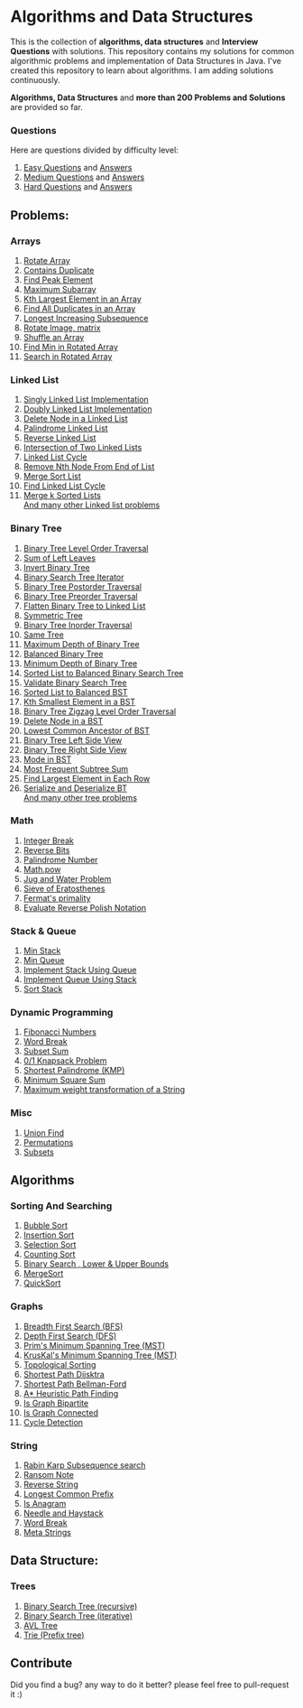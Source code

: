# Algorithms and Data Structures
This is the collection of **algorithms, data structures** and **Interview Questions** with solutions.
This repository contains my solutions for common algorithmic problems and implementation of Data Structures in Java.
I've created this repository to learn about algorithms. I am adding solutions continuously.   

**Algorithms,  Data Structures** and **more than 200 Problems and Solutions** are provided so far.  

### Questions  
Here are questions divided by difficulty level:  
1) [Easy Questions](https://github.com/sherxon/AlgoDS/blob/master/src/problems/Easy.txt) and [Answers](https://github.com/sherxon/AlgoDS/blob/master/src/problems/easy)  
2) [Medium Questions](https://github.com/sherxon/AlgoDS/blob/master/src/problems/Medium.txt) and [Answers](https://github.com/sherxon/AlgoDS/blob/master/src/problems/medium)  
3) [Hard Questions](https://github.com/sherxon/AlgoDS/blob/master/src/problems/Hard.txt) and [Answers](https://github.com/sherxon/AlgoDS/blob/master/src/problems/hard)  
       

## Problems:
  
### Arrays
1) [Rotate Array](https://github.com/sherxon/AlgoDS/blob/master/src/problems/easy/RotateArray.java)      
2) [Contains Duplicate](https://github.com/sherxon/AlgoDS/blob/master/src/problems/easy/ContainsDuplicate.java)  
3) [Find Peak Element](https://github.com/sherxon/AlgoDS/blob/master/src/problems/medium/FindPeakElement.java)  
4) [Maximum Subarray](https://github.com/sherxon/AlgoDS/blob/master/src/problems/medium/MaximumSubarray.java)  
5) [Kth Largest Element in an Array](https://github.com/sherxon/AlgoDS/blob/master/src/problems/medium/KthLargestElementinanArray.java)  
6) [Find All Duplicates in an Array](https://github.com/sherxon/AlgoDS/blob/master/src/problems/medium/FindAllDuplicatesinanArray.java)  
7) [Longest Increasing Subsequence](https://github.com/sherxon/AlgoDS/blob/master/src/problems/medium/MaxIncreasingSubsequence.java)  
8) [Rotate Image, matrix](https://github.com/sherxon/AlgoDS/blob/master/src/problems/medium/RotateImage.java)  
9) [Shuffle an Array](https://github.com/sherxon/AlgoDS/blob/master/src/problems/medium/ShuffleanArray.java)  
10) [Find Min in Rotated Array](https://github.com/sherxon/AlgoDS/blob/master/src/problems/medium/FindMinimuminRotatedSortedArray.java)  
11) [Search in Rotated Array](https://github.com/sherxon/AlgoDS/blob/master/src/problems/medium/SearchinRotatedSortedArray.java)  
  

### Linked List
1) [Singly Linked List Implementation](https://github.com/sherxon/AlgoDS/blob/master/src/ds/LinkedList.java)  
1) [Doubly Linked List Implementation](https://github.com/sherxon/AlgoDS/blob/master/src/ds/DoublyLinkedList.java)  
3) [Delete Node in a Linked List](https://github.com/sherxon/AlgoDS/blob/master/src/problems/easy/DeleteNodeSingleLinkedList.java)  
4) [Palindrome Linked List](https://github.com/sherxon/AlgoDS/blob/master/src/problems/easy/PalindromeLinkedList.java)  
5) [Reverse Linked List](https://github.com/sherxon/AlgoDS/blob/master/src/problems/easy/ReverseLinkedList.java)  
6) [Intersection of Two Linked Lists](https://github.com/sherxon/AlgoDS/blob/master/src/problems/easy/IntersectionofTwoLinkedLists.java)  
7) [Linked List Cycle](https://github.com/sherxon/AlgoDS/blob/master/src/problems/easy/LinkedListCycle.java)  
8) [Remove Nth Node From End of List](https://github.com/sherxon/AlgoDS/blob/master/src/problems/easy/RemoveNthNodeFromEndofList.java)   
9) [Merge Sort List](https://github.com/sherxon/AlgoDS/blob/master/src/problems/medium/SortList.java)  
10) [Find Linked List Cycle](https://github.com/sherxon/AlgoDS/blob/master/src/problems/medium/LinkedListCycle2.java)  
11) [Merge k Sorted Lists](https://github.com/sherxon/AlgoDS/blob/master/src/problems/medium/MergekSortedLists.java)   
 [And many other Linked list problems](https://github.com/sherxon/AlgoDS/tree/master/src/problems)
 
### Binary Tree
1) [Binary Tree Level Order Traversal](https://github.com/sherxon/AlgoDS/blob/master/src/problems/easy/BinaryTreeLevelOrderTraversal.java)  
2) [Sum of Left Leaves](https://github.com/sherxon/AlgoDS/blob/master/src/problems/easy/SumofLeftLeaves.java)  
3) [Invert Binary Tree](https://github.com/sherxon/AlgoDS/blob/master/src/problems/easy/InvertBinaryTree.java)  
4) [Binary Search Tree Iterator](https://github.com/sherxon/AlgoDS/blob/master/src/problems/medium/BinarySearchTreeIterator.java)  
5) [Binary Tree Postorder Traversal](https://github.com/sherxon/AlgoDS/blob/master/src/problems/hard/PostOrderTraversalTree.java)  
6) [Binary Tree Preorder Traversal](https://github.com/sherxon/AlgoDS/blob/master/src/problems/medium/BinaryTreePreorderTraversal.java)  
7) [Flatten Binary Tree to Linked List](https://github.com/sherxon/AlgoDS/blob/master/src/problems/medium/FlattenBinaryTreetoLinkedList.java)  
8) [Symmetric Tree](https://github.com/sherxon/AlgoDS/blob/master/src/problems/easy/SymmetricTree.java)  
9) [Binary Tree Inorder Traversal](https://github.com/sherxon/AlgoDS/blob/master/src/problems/medium/BinaryTreeInorderTraversal.java)  
10) [Same Tree](https://github.com/sherxon/AlgoDS/blob/master/src/problems/easy/SameTree.java)  
11) [Maximum Depth of Binary Tree](https://github.com/sherxon/AlgoDS/blob/master/src/problems/easy/MaximumDepthofBinaryTree.java)  
12) [Balanced Binary Tree](https://github.com/sherxon/AlgoDS/blob/master/src/problems/easy/BalancedBinaryTree.java)  
13) [Minimum Depth of Binary Tree](https://github.com/sherxon/AlgoDS/blob/master/src/problems/easy/MinimumDepthofBinaryTree.java)     
14) [Sorted List to Balanced Binary Search Tree](https://github.com/sherxon/AlgoDS/blob/master/src/problems/medium/ConvertSortedListtoBinarySearchTree.java)   
15) [Validate Binary Search Tree](https://github.com/sherxon/AlgoDS/blob/master/src/problems/medium/ValidateBinarySearchTree.java)  
16) [Sorted List to Balanced BST ](https://github.com/sherxon/AlgoDS/blob/master/src/problems/medium/ConvertSortedArraytoBinarySearchTree.java)  
17) [Kth Smallest Element in a BST](https://github.com/sherxon/AlgoDS/blob/master/src/problems/medium/KthSmallestElementinaBST.java)  
18) [Binary Tree Zigzag Level Order Traversal](https://github.com/sherxon/AlgoDS/blob/master/src/problems/medium/ZigZagOrderLevelTraversalBST.java)  
19) [Delete Node in a BST](https://github.com/sherxon/AlgoDS/blob/master/src/problems/medium/DeleteNodeinaBST.java)  
20) [Lowest Common Ancestor of BST](https://github.com/sherxon/AlgoDS/blob/master/src/problems/easy/LowestCommonAncestorBST.java)  
21) [Binary Tree Left Side View](https://github.com/sherxon/AlgoDS/blob/master/src/problems/medium/BinaryTreeLeftSIdeView.java)  
22) [Binary Tree Right Side View](https://github.com/sherxon/AlgoDS/blob/master/src/problems/medium/BinaryTreeRightSideView.java)  
23) [Mode in BST](https://github.com/sherxon/AlgoDS/blob/master/src/problems/easy/FindModeinBST.java)   
24) [Most Frequent Subtree Sum](https://github.com/sherxon/AlgoDS/blob/master/src/problems/medium/MostFrequentSubtreeSum.java)  
25) [ Find Largest Element in Each Row](https://github.com/sherxon/AlgoDS/blob/master/src/problems/medium/FindLargestElementinEachRow.java)   
26) [Serialize and Deserialize BT](https://github.com/sherxon/AlgoDS/blob/master/src/problems/hard/SerializeAndDeserializeBT.java)   
 [And many other tree problems](https://github.com/sherxon/AlgoDS/tree/master/src/problems)  
  
### Math
1) [Integer Break](https://github.com/sherxon/AlgoDS/blob/master/src/problems/medium/IntegerBreak.java)  
2) [Reverse Bits](https://github.com/sherxon/AlgoDS/blob/master/src/problems/easy/ReverseBits.java)   
3) [Palindrome Number](https://github.com/sherxon/AlgoDS/blob/master/src/problems/easy/PalindromeNumber.java)  
4) [Math.pow](https://github.com/sherxon/AlgoDS/blob/master/src/problems/medium/Pow.java)  
5) [Jug and Water Problem](https://github.com/sherxon/AlgoDS/blob/master/src/problems/medium/WaterAndJugProblem.java)  
6) [Sieve of Eratosthenes](https://github.com/sherxon/AlgoDS/blob/master/src/algo/numerals/SieveofEratosthenes.java)  
7) [Fermat's primality](https://github.com/sherxon/AlgoDS/blob/master/src/algo/numerals/FermatPrimality.java)     
8) [Evaluate Reverse Polish Notation](https://github.com/sherxon/AlgoDS/blob/master/src/problems/medium/EvaluateReversePolishNotation.java)  

### Stack & Queue
1) [Min Stack](https://github.com/sherxon/AlgoDS/blob/master/src/problems/easy/MinStack.java)  
2) [Min Queue](https://github.com/sherxon/AlgoDS/blob/master/src/problems/easy/QueuewithMinimum.java)  
3) [Implement Stack Using Queue](https://github.com/sherxon/AlgoDS/blob/master/src/problems/easy/ImplementStackUsingQueues.java)  
4) [Implement Queue Using Stack](https://github.com/sherxon/AlgoDS/blob/master/src/problems/easy/ImplementQueueusingStacks.java)
5) [Sort Stack](https://github.com/sherxon/AlgoDS/blob/master/src/problems/medium/SortStack.java)  

### Dynamic Programming
1) [Fibonacci Numbers](https://github.com/sherxon/AlgoDS/blob/master/src/algo/dp/FibonacciNumber.java)  
2) [Word Break](https://github.com/sherxon/AlgoDS/blob/master/src/problems/medium/WordBreak.java)  
3) [Subset Sum](https://github.com/sherxon/AlgoDS/blob/master/src/algo/dp/SubsetSum.java)     
4) [0/1 Knapsack Problem](https://github.com/sherxon/AlgoDS/blob/master/src/algo/dp/Knapsack01.java)     
5) [Shortest Palindrome (KMP)](https://github.com/sherxon/AlgoDS/blob/master/src/problems/hard/ShortestPalindrome.java) 
6) [Minimum Square Sum](https://github.com/sherxon/AlgoDS/blob/master/src/algo/dp/MinimumSquareSum.java)
7) [Maximum weight transformation of a String](https://github.com/sherxon/AlgoDS/blob/master/src/algo/dp/MaxWeightTransformation.java)

### Misc
1) [Union Find](https://github.com/sherxon/AlgoDS/blob/master/src/algo/UnionFind.java)  
2) [Permutations](https://github.com/sherxon/AlgoDS/blob/master/src/problems/medium/Permutations.java)  
3) [Subsets](https://github.com/sherxon/AlgoDS/blob/master/src/problems/medium/SubSets.java)     


## Algorithms
  
### Sorting And Searching    
1) [Bubble Sort](https://github.com/sherxon/AlgoDS/blob/master/src/algo/sortingandsearching/BubbleSort.java)  
2) [Insertion Sort](https://github.com/sherxon/AlgoDS/blob/master/src/algo/sortingandsearching/InsertionSort.java)  
3) [Selection Sort](https://github.com/sherxon/AlgoDS/blob/master/src/algo/sortingandsearching/SelectionSort.java)  
4) [Counting Sort](https://github.com/sherxon/AlgoDS/blob/master/src/algo/sortingandsearching/CountingSort.java)  
5) [Binary Search , Lower & Upper Bounds](https://github.com/sherxon/AlgoDS/blob/master/src/algo/sortingandsearching/BinarySearch.java)  
6) [MergeSort](https://github.com/sherxon/AlgoDS/blob/master/src/algo/sortingandsearching/MergeSort.java)  
7) [QuickSort](https://github.com/sherxon/AlgoDS/blob/master/src/algo/sortingandsearching/QuickSort.java)  

### Graphs  
1) [Breadth First Search (BFS)](https://github.com/sherxon/AlgoDS/blob/master/src/algo/graph/BFS.java)  
2) [Depth First Search (DFS)](https://github.com/sherxon/AlgoDS/blob/master/src/algo/graph/DFS.java)  
3) [Prim's Minimum Spanning Tree (MST)](https://github.com/sherxon/AlgoDS/blob/master/src/algo/graph/PrimsMST.java)  
4) [KrusKal's Minimum Spanning Tree (MST)](https://github.com/sherxon/AlgoDS/blob/master/src/algo/graph/KruskalsMST.java)  
5) [Topological Sorting](https://github.com/sherxon/AlgoDS/blob/master/src/algo/graph/TopologicalSorting.java)      
6) [Shortest Path Dijsktra](https://github.com/sherxon/AlgoDS/blob/master/src/algo/graph/Dijsktra.java)  
7) [Shortest Path Bellman-Ford](https://github.com/sherxon/AlgoDS/blob/master/src/algo/graph/BellmanFord.java)  
8) [A* Heuristic Path Finding](https://github.com/sherxon/AlgoDS/blob/master/src/algo/graph/AStar.java)  
9) [Is Graph Bipartite](https://github.com/sherxon/AlgoDS/blob/master/src/algo/graph/IsBipartite.java)    
10) [Is Graph Connected](https://github.com/sherxon/AlgoDS/blob/master/src/algo/graph/IsConnected.java)  
11) [Cycle Detection](https://github.com/sherxon/AlgoDS/blob/master/src/algo/graph/CycleDetection.java)  

### String
1) [Rabin Karp Subsequence search](https://github.com/sherxon/AlgoDS/blob/master/src/algo/string/RabinKarpSubsequenceSearch.java)   
2) [Ransom Note](https://github.com/sherxon/AlgoDS/blob/master/src/problems/easy/RansomNote.java)  
3) [Reverse String](https://github.com/sherxon/AlgoDS/blob/master/src/problems/easy/ReverseString.java)  
4) [Longest Common Prefix](https://github.com/sherxon/AlgoDS/blob/master/src/problems/easy/LongestCommonPrefix.java)  
5) [Is Anagram](https://github.com/sherxon/AlgoDS/blob/master/src/problems/easy/ValidAnagram.java)  
6) [Needle and Haystack](https://github.com/sherxon/AlgoDS/blob/master/src/problems/easy/ImplementstrSt.java)  
7) [Word Break](https://github.com/sherxon/AlgoDS/blob/master/src/problems/medium/WordBreak.java)  
8) [Meta Strings](https://github.com/sherxon/AlgoDS/blob/master/src/problems/medium/MetaStrings.java)  

## Data Structure:      

### Trees
1) [Binary Search Tree (recursive)](https://github.com/sherxon/AlgoDS/blob/master/src/ds/BST.java)  
2) [Binary Search Tree (iterative)](https://github.com/sherxon/AlgoDS/blob/master/src/ds/BSTIterative.java)  
3) [AVL Tree](https://github.com/sherxon/AlgoDS/blob/master/src/ds/AVLTree.java)    
4) [Trie (Prefix tree)](https://github.com/sherxon/AlgoDS/blob/master/src/algo/string/Trie.java)  


## Contribute

Did you find a bug? any way to do it better? please feel free to pull-request it :)

